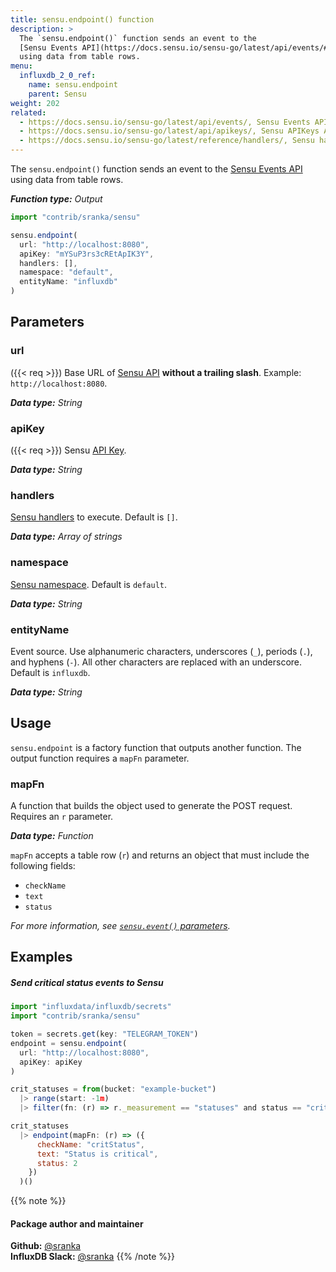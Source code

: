 ```yaml
---
title: sensu.endpoint() function
description: >
  The `sensu.endpoint()` function sends an event to the
  [Sensu Events API](https://docs.sensu.io/sensu-go/latest/api/events/#create-a-new-event)
  using data from table rows.
menu:
  influxdb_2_0_ref:
    name: sensu.endpoint
    parent: Sensu
weight: 202
related:
  - https://docs.sensu.io/sensu-go/latest/api/events/, Sensu Events API
  - https://docs.sensu.io/sensu-go/latest/api/apikeys/, Sensu APIKeys API
  - https://docs.sensu.io/sensu-go/latest/reference/handlers/, Sensu handlers
---
```


The `sensu.endpoint()` function sends an event to the
[Sensu Events API](https://docs.sensu.io/sensu-go/latest/api/events/#create-a-new-event)
using data from table rows.

_**Function type:** Output_

```js
import "contrib/sranka/sensu"

sensu.endpoint(
  url: "http://localhost:8080",
  apiKey: "mYSuP3rs3cREtApIK3Y",
  handlers: [],
  namespace: "default",
  entityName: "influxdb"
)
```

## Parameters

### url
({{< req >}})
Base URL of [Sensu API](https://docs.sensu.io/sensu-go/latest/migrate/#architecture)
**without a trailing slash**. Example: `http://localhost:8080`.

_**Data type:** String_

### apiKey
({{< req >}})
Sensu [API Key](https://docs.sensu.io/sensu-go/latest/operations/control-access/).

_**Data type:** String_

### handlers
[Sensu handlers](https://docs.sensu.io/sensu-go/latest/reference/handlers/) to execute.
Default is `[]`.

_**Data type:** Array of strings_

### namespace
[Sensu namespace](https://docs.sensu.io/sensu-go/latest/reference/rbac/).
Default is `default`.

_**Data type:** String_

### entityName
Event source.
Use alphanumeric characters, underscores (`_`), periods (`.`), and hyphens (`-`).
All other characters are replaced with an underscore.
Default is `influxdb`.

_**Data type:** String_

## Usage
`sensu.endpoint` is a factory function that outputs another function.
The output function requires a `mapFn` parameter.

### mapFn
A function that builds the object used to generate the POST request.
Requires an `r` parameter.

_**Data type:** Function_

`mapFn` accepts a table row (`r`) and returns an object that must include the
following fields:

- `checkName`
- `text`
- `status`

_For more information, see [`sensu.event()` parameters](/influxdb/v2.0/reference/flux/stdlib/contrib/sensu/event/#parameters)._

## Examples

##### Send critical status events to Sensu
```js
import "influxdata/influxdb/secrets"
import "contrib/sranka/sensu"

token = secrets.get(key: "TELEGRAM_TOKEN")
endpoint = sensu.endpoint(
  url: "http://localhost:8080",
  apiKey: apiKey
)

crit_statuses = from(bucket: "example-bucket")
  |> range(start: -1m)
  |> filter(fn: (r) => r._measurement == "statuses" and status == "crit")

crit_statuses
  |> endpoint(mapFn: (r) => ({
      checkName: "critStatus",
      text: "Status is critical",
      status: 2
    })
  )()
```

{{% note %}}
#### Package author and maintainer
**Github:** [@sranka](https://github.com/sranka)  
**InfluxDB Slack:** [@sranka](https://influxdata.com/slack)
{{% /note %}}